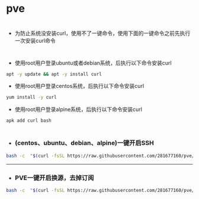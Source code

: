 # pve

#
- 为防止系统没安装curl，使用不了一键命令，使用下面的一键命令之前先执行一次安装curl命令
#

- 使用root用户登录ubuntu或者debian系统，后执行以下命令安装curl
```sh
apt -y update && apt -y install curl
```

- 使用root用户登录centos系统，后执行以下命令安装curl
```sh
yum install -y curl
```

- 使用root用户登录alpine系统，后执行以下命令安装curl
```sh
apk add curl bash
```
#

- ### (centos、ubuntu、debian、alpine)一键开启SSH
```sh
bash -c  "$(curl -fsSL https://raw.githubusercontent.com/281677160/pve/main/ssh.sh)"
```
---
- ### PVE一键开启换源，去掉订阅
```sh
bash -c  "$(curl -fsSL https://raw.githubusercontent.com/281677160/pve/main/pvehy.sh)"
```
